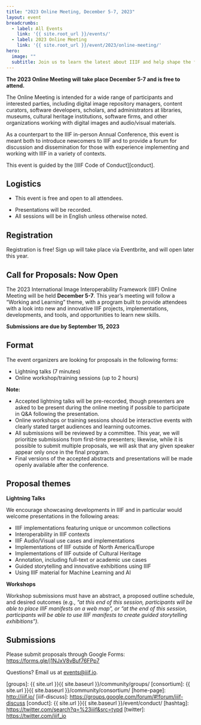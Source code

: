 ```yaml
---
title: "2023 Online Meeting, December 5-7, 2023"
layout: event
breadcrumbs:
  - label: All Events
    link: '{{ site.root_url }}/events/'
  - label: 2023 Online Meeting
    link: '{{ site.root_url }}/event/2023/online-meeting/'
hero:
  image: ""
  subtitle: Join us to learn the latest about IIIF and help shape the future of the community.
---
```


<script type="text/javascript" src="//cdnjs.cloudflare.com/ajax/libs/jstimezonedetect/1.0.4/jstz.min.js"></script>
<!-- <script src="{{ site.root_url | absolute_url }}/js/vendor/add-to-calendar.min.js"></script>  -->
<script src="{{ site.root_url | absolute_url }}/js/vendor/moment-with-locales.min.js"></script>
<script src="{{ site.root_url | absolute_url }}/js/vendor/moment-timezone-with-data.js"></script> 

<script async defer src="https://apis.google.com/js/api.js" onload="this.onload=function(){};loadClient()" ></script>



**The 2023 Online Meeting will take place December 5-7 and is free to attend.**

The Online Meeting is intended for a wide range of participants and interested parties, including digital image repository managers, content curators, software developers, scholars, and administrators at libraries, museums, cultural heritage institutions, software firms, and other organizations working with digital images and audio/visual materials.

As a counterpart to the IIIF in-person Annual Conference, this event is meant  both to introduce newcomers to IIIF and to provide a forum for discussion and dissemination for those with experience implementing and working with IIIF in a variety of contexts.

This event is guided by the [IIIF Code of Conduct][conduct].


## Logistics
* This event is free and open to all attendees.
<!-- * This event will be held using a single Zoom meeting for the sessions.   -->
* Presentations will be recorded. 
* All sessions will be in English unless otherwise noted.

## Registration
Registration is free! Sign up will take place via Eventbrite, and will open later this year.

## **Call for Proposals: Now Open**

The 2023 International Image Interoperability Framework (IIIF) Online Meeting will be held **December 5-7**. This year’s meeting will follow a “Working and Learning” theme, with a program built to provide attendees with a look into new and innovative IIIF projects, implementations, developments, and tools, and opportunities to learn new skills. 

**Submissions are due by September 15, 2023**


## **Format**

The event organizers are looking for proposals in the following forms:

* Lightning talks (7 minutes)
* Online workshop/training sessions (up to 2 hours)


**Note:**

* Accepted lightning talks will be pre-recorded, though presenters are asked to be present during the online meeting if possible to participate in Q&A following the presentation.  
* Online workshops or training sessions should be interactive events with clearly stated target audiences and learning outcomes. 
* All submissions will be reviewed by a committee. This year, we will prioritize submissions from first-time presenters; likewise, while it is possible to submit multiple proposals, we will ask that any given speaker appear only once in the final program. 
* Final versions of the accepted abstracts and presentations will be made openly available after the conference.


## **Proposal themes**

**Lightning Talks**

We encourage showcasing developments in IIIF and in particular would welcome presentations in the following areas:

* IIIF implementations featuring unique or uncommon collections
* Interoperability in IIIF contexts
* IIIF Audio/Visual use cases and implementations
* Implementations of IIIF outside of North America/Europe
* Implementations of IIIF outside of Cultural Heritage
* Annotation, including full-text or academic use cases
* Guided storytelling and innovative exhibitions using IIIF
* Using IIIF material for Machine Learning and AI


**Workshops**

Workshop submissions must have an abstract, a proposed outline schedule, and desired outcomes (e.g., _“at this end of this session, participants will be able to place IIIF manifests on a web map”, or “at the end of this session, participants will be able to use IIIF manifests to create guided storytelling exhibitions”)._


## **Submissions**

Please submit proposals through Google Forms: https://forms.gle/j1NJxV8vBuf76FPp7


<!-- <div class="columns is-centered">{% include misc/button.html button_label="Register" button_link="https://stanford.zoom.us/meeting/register/tJcvceuuqTItG90yow4P0cusIHCBDp27UYiS" %}</div> -->

<!-- ### Full Event Calendar

The times on this calendar should adjust to your current time zone.
{:.no_toc}

<div id="calendar-container"></div>

<script>
  var timezone = jstz.determine();
  console.log('Name is ' + timezone.name());
  var pref = '<iframe src="https://calendar.google.com/calendar/b/1/embed?height=600&amp;wkst=2&amp;bgcolor=%23ffffff&amp;src=MWhubTVoODZuOTRvcmUwdm5vbzE4OHRlcjhAZ3JvdXAuY2FsZW5kYXIuZ29vZ2xlLmNvbQ&amp;color=%23E67C73&amp;mode=WEEK&amp;tab=mc&amp;mode=week&dates=20221206/20221208&amp;title=IIIF%20Online%20Meeting&amp;ctz=';
  var suff = '" style="border:solid 1px #777; width: 100%; height: 600px;"></iframe>';
  //var pref = '<iframe src="https://www.google.com/calendar/embed?showPrint=0&amp;showCalendars=0&amp;mode=WEEK&amp;height=600&amp;wkst=1&amp;bgcolor=%23FFFFFF&amp;src=somecalendaridentifier%40group.calendar.google.com&amp;color=%23AB8B00&amp;ctz=';
  //var suff = '" style=" border-width:0 " width="800" height="600" frameborder="0" scrolling="no"></iframe>';
  var iframe_html = pref + timezone.name() + suff;
  document.getElementById('calendar-container').innerHTML = iframe_html;
</script>
<br>

<div id="schedule"></div>

## **Tuesday, December 06**

---

### **Newcomer Session: Introduction to the Community and Consortium -- IIIF Online Meeting**

Confused about the IIIF Community, or feel like you’re missing some information? Attend this session to learn how the IIIF community works. IIIF Consortium staff will talk about the different community groups and their various initiatives, approaches, and meetings. Come with questions!

<iframe width="560" height="315" src="https://www.youtube-nocookie.com/embed/ojOy9fWlBRk" title="YouTube video player" frameborder="0" allow="accelerometer; autoplay; clipboard-write; encrypted-media; gyroscope; picture-in-picture" allowfullscreen></iframe>


### **Plenary: IIIF Community and Consortium Update -- IIIF Online Meeting**

The staff of the IIIF Consortium will welcome attendees and provide an update on where the IIIF community stands today, cover some important technical work and updates, and welcome attendees to the sessions over the next several days of meetings.

<iframe width="560" height="315" src="https://www.youtube-nocookie.com/embed/eHe9MFadRTY" title="YouTube video player" frameborder="0" allow="accelerometer; autoplay; clipboard-write; encrypted-media; gyroscope; picture-in-picture" allowfullscreen></iframe>

### **Lightning Talks Part 1 -- IIIF Online Meeting**


* **An interoperable strategy for born digital**, Tom Crane, Digirati
* **Annotate for Research, Teaching and Learning**, Hiva Kadivar and Niqui O'Neill, North Carolina State University Libraries
* **Printing IIIF manifests with PDIIIF**, Chip Goines, Harvard University
* **Science in the Making: Using IIIF to showcase 350 years of scientific publishing**, Anne McLaughlin, The Royal Society, and Tristan Roddis / Cogapp Ltd
* **?as=iiif: An approach to a serverless API that returns search results as IIIF Collections**, Mat Jordan and Karen Shaw, Northwestern University Libraries
* **MLOL DH: IIIF-based digital libraries for Italian GLAMs**, Andrea Zanni and Raffaele Messuti, Horizons Unlimited H.u

<iframe width="560" height="315" src="https://www.youtube-nocookie.com/embed/WnAj4SBd3rs" title="YouTube video player" frameborder="0" allow="accelerometer; autoplay; clipboard-write; encrypted-media; gyroscope; picture-in-picture" allowfullscreen></iframe>

### **Design Community Group Showcase and Panel -- IIIF Online Meeting**

This 90 minute session will give panel participants and attendees the opportunity to think through and share ideas about how interface design can affect user experience, and how the IIIF community can work toward more consistent user experiences across different IIIF-enabled platforms. For those particularly interested in information architecture, usability, user experience, interaction design, and human-centered design, though all are welcome!

<iframe width="560" height="315" src="https://www.youtube-nocookie.com/embed/YmeKB7IxJS4" title="YouTube video player" frameborder="0" allow="accelerometer; autoplay; clipboard-write; encrypted-media; gyroscope; picture-in-picture" allowfullscreen></iframe>

## **Wednesday, December 07**


---


### **The IIIF Commons and IIIF Prezi Projects -- IIIF Online Meeting**

[IIIF Commons](https://github.com/IIIF-Commons) is a growing community-supported effort to create high quality, reusable software components that can be used and reused as part of a more comprehensive IIIF solutions at any given institution. Join the leaders of this effort to find out more about how you can benefit from this collective work and also get involved.

[IIIF Prezi](https://github.com/iiif-prezi/iiif-prezi3)<span style="text-decoration:underline;"> </span>is a community-developed new version of a Python IIIF presentation library that makes it substantially easier to create and work with IIIF Presentation API 3.0 manifests in a variety of applications. Hear about the development process, including results from a community hackathon, as well details about how this library can be best used.

<iframe width="560" height="315" src="https://www.youtube-nocookie.com/embed/chHe6Z2w53o" title="YouTube video player" frameborder="0" allow="accelerometer; autoplay; clipboard-write; encrypted-media; gyroscope; picture-in-picture" allowfullscreen></iframe>

### **From User Story to Specifications: How the IIIF Process Works, + Q&A with IIIF Specification Editors -- IIIF Online Meeting**

Ever wonder how suggestions and feedback from the community of IIIF implementers makes it all the way into official API specifications? Join the IIIF Specification Editors for an overview of the process that goes into crafting the[ six official IIIF APIs](https://iiif.io/api/index.html#current-specifications) and the various people and committees that provide feedback and governance during the process. 

Following the presentation the Editors will be available for a general Q&A.


<iframe width="560" height="315" src="https://www.youtube-nocookie.com/embed/U1K3pHb2k68" title="YouTube video player" frameborder="0" allow="accelerometer; autoplay; clipboard-write; encrypted-media; gyroscope; picture-in-picture" allowfullscreen></iframe>

### **IIIF 3D Showcase and Update -- IIIF Online Meeting**

Updates and developments of IIIF 3D will be shared by the Co-Chairs of the[ 3D Community group](https://iiif.io/community/groups/3d/) plus the[ 3D Technical Specification group](https://iiif.io/community/groups/3d/tsg/), and others in the community. There will be highlights of related projects, experiments, and discussions that are helping to evolve ideas and specifications for 3D interoperability and sustainability.

<iframe width="560" height="315" src="https://www.youtube-nocookie.com/embed/0GPkj40ui1Y" title="YouTube video player" frameborder="0" allow="accelerometer; autoplay; clipboard-write; encrypted-media; gyroscope; picture-in-picture" allowfullscreen></iframe>

### **Lightning Talks Part 2 -- IIIF Online Meeting**



* **IIIF Image API: Using IIPImage to Simultaneously Handle Multiple API versions**, Ruven Pillay, C2RMF
* **IIIF Presentation API 3.0 gateway for Kramerius digital library API**, Petr Žabička and Pavla Rychtářová, Moravian Library in Brno
* **Using WebAssembly to add scalability to IIIF**, Marcel Duin, Micrio
* **Evaluating the performance of htj2k images for IIIF**, Glen Robson, IIIF Consortium, Stefano Cossu, Harvard Library, Ruven Pillay (C2RMF/IIPImage, and Mike Smith, Kakadu Consultant
* **ETU 2.0, a netlify tool for the IIIF community**, Joe Song IntelliJourney.com

<iframe width="560" height="315" src="https://www.youtube-nocookie.com/embed/Zpd4w3QH_ew" title="YouTube video player" frameborder="0" allow="accelerometer; autoplay; clipboard-write; encrypted-media; gyroscope; picture-in-picture" allowfullscreen></iframe>


## **Thursday, December 08**

---


### **IIIF UK Regional event -- IIIF Online Meeting**

This will be a session to highlight the latest projects that are going on in the UK Agenda: https://docs.google.com/document/d/11yeKLZWSIZ4XG5xyCa3bh-BtY8H-xELfXH2E9gyIGcE/edit?usp=sharing


<iframe width="560" height="315" src="https://www.youtube-nocookie.com/embed/XJDRBlsSBvk" title="YouTube video player" frameborder="0" allow="accelerometer; autoplay; clipboard-write; encrypted-media; gyroscope; picture-in-picture" allowfullscreen></iframe>


### **IIIF Maps Showcase -- IIIF Online Meeting**

Join us for a showcase and discussion of geospatial and map-related possibilities in IIIF, including extensions for and use of the IIIF Presentation 3 API to support first class geospatial data. You will be introduced to members and projects in these communities as well as some of the technical aspects of combining geographic coordinates and IIIF resources.

<iframe width="560" height="315" src="https://www.youtube-nocookie.com/embed/6Xb0i8ukSKk" title="YouTube video player" frameborder="0" allow="accelerometer; autoplay; clipboard-write; encrypted-media; gyroscope; picture-in-picture" allowfullscreen></iframe>


### **Museums Group Session -- IIIF Online Meeting**

An hour-long session divided into two events:

**Museums showcase**: A lightning talk showcasing some of the innovative uses of IIIF by museums around the world

**Implementors roundtable**: A chance to talk about overcoming barriers to adoption at your institution, and to trade success stories. We will discuss things like image preparation workflow, file storage, serving images, producing manifests, supporting search and authentication.


<iframe width="560" height="315" src="https://www.youtube-nocookie.com/embed/oGVbhyi2cew" title="YouTube video player" frameborder="0" allow="accelerometer; autoplay; clipboard-write; encrypted-media; gyroscope; picture-in-picture" allowfullscreen></iframe>

### **IIIF Consortium and Community Strategic Planning -- IIIF Online Meeting**

The Executive Committee of the IIIF Consortium will present the main pillars of work to help support the community and broaden the membership base that helps fund the work of the Consortium. Come ready to respond to and share ideas about high-value IIIF initiatives for the coming 3-5 years.

<iframe width="560" height="315" src="https://www.youtube-nocookie.com/embed/5xGDbcwEtdU" title="YouTube video player" frameborder="0" allow="accelerometer; autoplay; clipboard-write; encrypted-media; gyroscope; picture-in-picture" allowfullscreen></iframe>
 -->

Questions? Email us at <events@iiif.io>.

[iiif]: https://iiif.io/
[groups]: {{ site.url }}{{ site.baseurl }}/community/groups/
[consortium]: {{ site.url }}{{ site.baseurl }}/community/consortium/
[home-page]: http://iiif.io/
[iiif-discuss]: https://groups.google.com/forum/#!forum/iiif-discuss
[conduct]: {{ site.url }}{{ site.baseurl }}/event/conduct/
[hashtag]: https://twitter.com/search?q=%23iiif&src=typd
[twitter]: https://twitter.com/iiif_io
